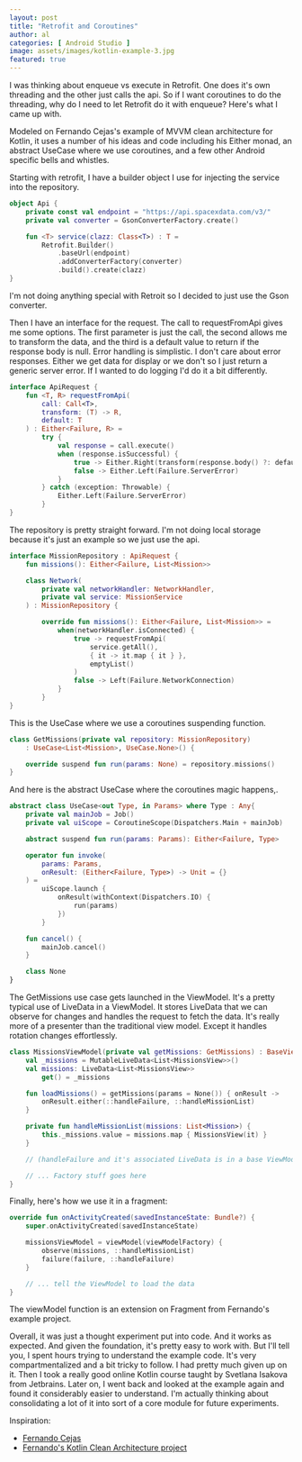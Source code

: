 ```yaml
---
layout: post
title: "Retrofit and Coroutines"
author: al
categories: [ Android Studio ]
image: assets/images/kotlin-example-3.jpg
featured: true
---
```

I was thinking about enqueue vs execute in Retrofit. One does it's own threading and the other just calls the api. So if I want coroutines to do the threading, why do I need to let Retrofit do it with enqueue? Here's what I came up with.

Modeled on Fernando Cejas's example of MVVM clean architecture for Kotlin, it uses a number of his ideas and code including his Either monad, an abstract UseCase where we use coroutines, and a few other Android specific bells and whistles.

Starting with retrofit, I have a builder object I use for injecting the service into the repository.

```Kotlin
object Api {
    private const val endpoint = "https://api.spacexdata.com/v3/"
    private val converter = GsonConverterFactory.create()

    fun <T> service(clazz: Class<T>) : T =
        Retrofit.Builder()
            .baseUrl(endpoint)
            .addConverterFactory(converter)
            .build().create(clazz)
}
```

I'm not doing anything special with Retroit so I decided to just use the Gson converter.

Then I have an interface for the request. The call to requestFromApi gives me some options. The first parameter is just the call, the second allows me to transform the data, and the third is a default value to return if the response body is null. Error handling is simplistic. I don't care about error responses. Either we get data for display or we don't so I just return a generic server error. If I wanted to do logging I'd do it a bit differently.

```Kotlin
interface ApiRequest {
    fun <T, R> requestFromApi(
        call: Call<T>,
        transform: (T) -> R,
        default: T
    ) : Either<Failure, R> =
        try {
            val response = call.execute()
            when (response.isSuccessful) {
                true -> Either.Right(transform(response.body() ?: default))
                false -> Either.Left(Failure.ServerError)
            }
        } catch (exception: Throwable) {
            Either.Left(Failure.ServerError)
        }
}
```

The repository is pretty straight forward. I'm not doing local storage because it's just an example so we just use the api.

```Kotlin
interface MissionRepository : ApiRequest {
    fun missions(): Either<Failure, List<Mission>>

    class Network(
        private val networkHandler: NetworkHandler,
        private val service: MissionService
    ) : MissionRepository {

        override fun missions(): Either<Failure, List<Mission>> =
            when(networkHandler.isConnected) {
                true -> requestFromApi(
                    service.getAll(),
                    { it -> it.map { it } },
                    emptyList()
                )
                false -> Left(Failure.NetworkConnection)
            }
        }
}
```

This is the UseCase where we use a coroutines suspending function.

```Kotlin
class GetMissions(private val repository: MissionRepository)
    : UseCase<List<Mission>, UseCase.None>() {

    override suspend fun run(params: None) = repository.missions()
}
```

And here is the abstract UseCase where the coroutines magic happens,.

```Kotlin
abstract class UseCase<out Type, in Params> where Type : Any{
    private val mainJob = Job()
    private val uiScope = CoroutineScope(Dispatchers.Main + mainJob)

    abstract suspend fun run(params: Params): Either<Failure, Type>

    operator fun invoke(
        params: Params,
        onResult: (Either<Failure, Type>) -> Unit = {}
    ) =
        uiScope.launch {
            onResult(withContext(Dispatchers.IO) {
                run(params)
            })
        }

    fun cancel() {
        mainJob.cancel()
    }

    class None
}
```

The GetMissions use case gets launched in the ViewModel. It's a pretty typical use of LiveData in a ViewModel. It stores LiveData that we can observe for changes and handles the request to fetch the data. It's really more of a presenter than the traditional view model. Except it handles rotation changes effortlessly.

```Kotlin
class MissionsViewModel(private val getMissions: GetMissions) : BaseViewModel() {
    val _missions = MutableLiveData<List<MissionsView>>()
    val missions: LiveData<List<MissionsView>>
        get() = _missions

    fun loadMissions() = getMissions(params = None()) { onResult ->
        onResult.either(::handleFailure, ::handleMissionList)
    }

    private fun handleMissionList(missions: List<Mission>) {
        this._missions.value = missions.map { MissionsView(it) }
    }

	// (handleFailure and it's associated LiveData is in a base ViewModel)

    // ... Factory stuff goes here
}
```

Finally, here's how we use it in a fragment:

```Kotlin
override fun onActivityCreated(savedInstanceState: Bundle?) {
	super.onActivityCreated(savedInstanceState)

	missionsViewModel = viewModel(viewModelFactory) {
        observe(missions, ::handleMissionList)
        failure(failure, ::handleFailure)
	}

	// ... tell the ViewModel to load the data
}
```

The viewModel function is an extension on Fragment from Fernando's example project.

Overall, it was just a thought experiment put into code. And it works as expected. And given the foundation, it's pretty easy to work with. But I'll tell you, I spent hours trying to understand the example code. It's very compartmentalized and a bit tricky to follow. I had pretty much given up on it. Then I took a really good online Kotlin course taught by Svetlana Isakova from Jetbrains. Later on, I went back and looked at the example again and found it considerably easier to understand. I'm actually thinking about consolidating a lot of it into sort of a core module for future experiments.

Inspiration:

* <a class="text-info" href="https://fernandocejas.com" target="_blank">Fernando Cejas</a>
* <a class="text-info" href="https://github.com/android10/Android-CleanArchitecture-Kotlin" target="_blank">Fernando's Kotlin Clean Architecture project</a>
